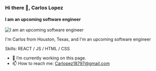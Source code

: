 ### Hi there 👋, Carlos Lopez
#### I am an upcoming software engineer
![I am an upcoming software engineer](https://pbs.twimg.com/profile_banners/3338455160/1706240273/1500x500)

I'm Carlos from Houston, Texas, and I'm an upcoming software engineer

Skills: REACT / JS / HTML / CSS

- 🔭 I’m currently working on this page. 
- 📫 How to reach me: Carlopez18797@gmail.com
